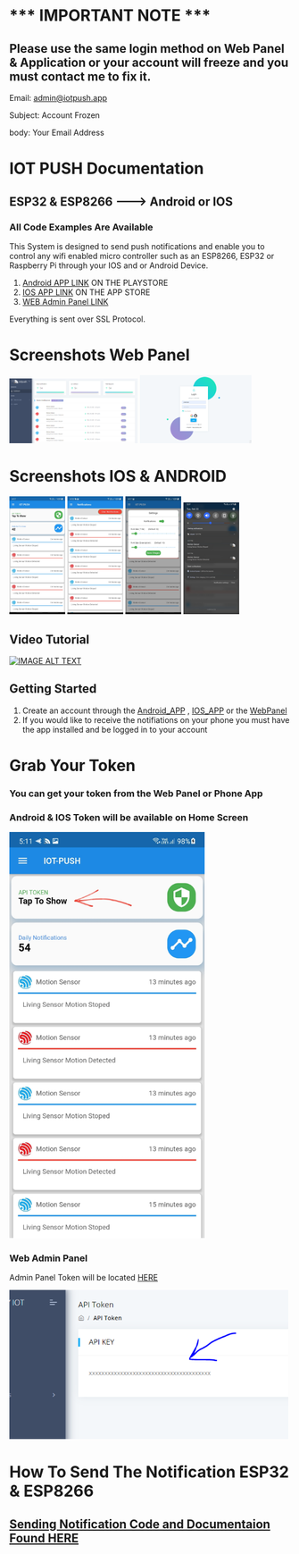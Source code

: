 # ***  IMPORTANT NOTE ***
## Please use the same login method on Web Panel & Application or your account will freeze and you must contact me to fix it.
Email:  admin@iotpush.app

Subject: Account Frozen

body: Your Email Address
# IOT PUSH Documentation
## ESP32 & ESP8266 ---> Android or IOS
### All Code Examples Are Available
This System is designed to send push notifications and enable you to control any wifi enabled micro controller such as an ESP8266, ESP32 or Raspberry Pi through your IOS and or Android Device. 
1. [Android APP LINK](https://play.google.com/store/apps/details?id=com.iot.esp) ON THE PLAYSTORE
2. [IOS APP LINK](https://apps.apple.com/us/app/iotpush/id1555250298) ON THE APP STORE
3. [WEB Admin Panel LINK](https://iotpush.app)

Everything is sent over SSL Protocol.
# Screenshots Web Panel
<p float="left">
<img src="./images/admin_new.PNG" alt="My cool logo" width="230"/>
<img src="./images/login.PNG" alt="My cool logo" width="200"/>
</p>

# Screenshots IOS & ANDROID
<p float="left">
<img src="./images/11.jpg" alt="My cool logo" width="100"/>
<img src="./images/22.jpg" alt="My cool logo" width="100"/>
<img src="./images/33.jpg" alt="My cool logo" width="100"/>
<img src="./images/44.jpg" alt="My cool logo" width="100"/>
</p>


## Video Tutorial
[![IMAGE ALT TEXT](https://img.youtube.com/vi/crOqqagCQRg/0.jpg)](https://www.youtube.com/watch?v=crOqqagCQRg "Video Title")


## Getting Started

1. Create an account through the [Android_APP](https://github.com/DroneMesh/IOTPUSH) , [IOS_APP](https://github.com/DroneMesh/IOTPUSH) or the [WebPanel](https://iotpush.app)
2. If you would like to receive the notifiations on your phone you must have the app installed and be logged in to your account

# Grab Your Token
### You can get your token from the Web Panel or Phone App

### Android & IOS Token will be available on Home Screen

<img src="./images/setup11.jpg" alt="My cool logo" width="350"/>

### Web Admin Panel
Admin Panel Token will be located [HERE](https://iotpush.app/get-token)

<img src="./images/setup2.png" alt="My cool logo" width="500"/>

# How To Send The Notification ESP32 & ESP8266
## [Sending Notification Code and Documentaion Found HERE]()

